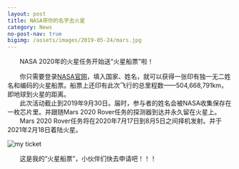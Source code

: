 ```yaml
---
layout: post
title: NASA带你的名字去火星
category: News
no-post-nav: true
bigimg: /assets/images/2019-05-24/mars.jpg
---
```


&#160; &#160; &#160; &#160;NASA 2020年的火星任务开始送“火星船票”啦！

&#160; &#160; &#160; &#160;你只需要登录[NASA官网](https://mars.nasa.gov/participate/send-your-name/mars2020)，填入国家、姓名，就可以获得一张印有独一无二姓名和编码的火星船票。船票上还印有此次飞行的总里程数——504,668,791km，即地球到火星的距离。  
&#160; &#160; &#160; &#160;此次活动截止到2019年9月30日。届时，参与者的姓名会被NASA收集保存在一枚芯片里。并跟随Mars 2020 Rover任务的探测器到达并永久留在火星上。  
&#160; &#160; &#160; &#160;Mars 2020 Rover任务将在2020年7月17日到8月5日之间择机发射。并于2021年2月18日着陆火星。

![my ticket](https://raw.githubusercontent.com/leno23/leno23.github.io.assets/master/images/2019-05-24/BoardingPass_MyNameOnMars2020.jpg)

&#160; &#160; &#160; &#160;这是我的“火星船票”，小伙伴们快去申请吧！！！
